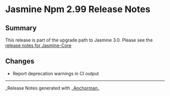 # Jasmine Npm 2.99 Release Notes

## Summary

This release is part of the upgrade path to Jasmine 3.0. Please see the [release notes for Jasmine-Core](https://github.com/jasmine/jasmine/blob/master/release_notes/2.99.md)

## Changes

- Report deprecation warnings in CI output

---

_Release Notes generated with _[Anchorman](http://github.com/infews/anchorman)\_

